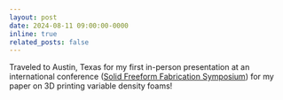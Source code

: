 ```yaml
---
layout: post
date: 2024-08-11 09:00:00-0000
inline: true
related_posts: false
---
```


Traveled to Austin, Texas for my first in-person presentation at an international conference ([Solid Freeform Fabrication Symposium](https://www.sffsymposium.org/)) for my paper on 3D printing variable density foams!